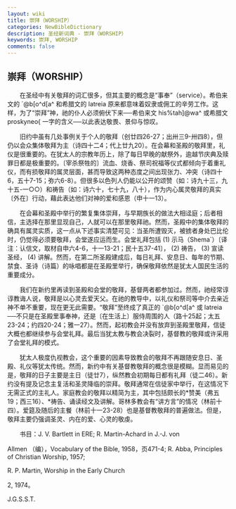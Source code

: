 ```yaml
---
layout: wiki
title: 崇拜（WORSHIP）
categories: NewBibleDictionary
description: 圣经新词典 - 崇拜（WORSHIP）
keywords: 崇拜, WORSHIP
comments: false
---
```


## 崇拜（WORSHIP）

　　在圣经中有关敬拜的词汇很多，但其主要的概念是“事奉”（service）。希伯来文的 `@b[o^d[a^ 和希腊文的 latreia 原来都意味着奴隶或佣工的辛劳工作。这样，为了“崇拜”神，祂的仆人必须俯伏下来──希伯来文 his%tah]@wa^ 或希腊文 proskyneo{ 一字的含义──以此表达敬畏、景仰与惊叹。

　　旧约中虽有几处事例关于个人的敬拜（创廿四26-27；出卅三9-卅四8），但仍以会众集体敬拜为主（诗四十二4；代上廿九20）。在会幕和圣殿的敬拜里，礼仪是很重要的。在犹太人的宗教年历上，除了每日早晚的献祭外，逾越节庆典及赎罪日都是极重要的。〔宰杀祭牲的〕流血、烧香、祭司祝福等仪式都倾向于着重礼仪，而有损敬拜的属灵层面，甚而导致这两种态度之间出现张力、冲突（诗四十6，五十7-15；弥六6-8）。但很多以色列人仍能以公开的颂赞（如：诗九十三，九十五-一○○）和祷告（如：诗六十，七十九，八十），作为内心属灵敬拜的真实〔外在〕行动，藉此表达他们对神的爱和感恩（申十一13）。

　　在会幕和圣殿中举行的繁复集体崇拜，与早期族长的做法大相迳庭；后者相信，主选择在那里显现自己，人就可以在那里敬拜祂。然而，圣殿中的集体敬拜的确具有属灵实质，这一点从下述事实清楚可见：当圣所遭毁灭，被掳者身处巴比伦时，仍觉得必须要敬拜，会堂遂应运而生。会堂礼拜包括 (1) 示马（Shema`）〔译注：认信文，取材自申六4-6，十一13-21；民十五37-41〕， (2) 祷告， (3) 宣读圣经， (4) 讲解。然而，在第二所圣殿建成后，每日礼拜、安息日、每年的节期、禁食、圣诗（诗篇）的咏唱都是在圣殿里举行，确保敬拜依然是犹太人国民生活的重要成分。

　　我们在新约里再读到圣殿和会堂的敬拜，基督两者都参加过。然而，祂经常谆谆教诲人说，敬拜是以心灵去爱天父。在祂的教导中，以礼仪和祭司等中介去亲近神不单不重要，现在更无此需要。“敬拜”至终成了真正的 `@b[o^d[a^ 或 latreia ──不只是在圣殿里事奉神，还是〔在生活上〕服侍周围的人（路十25起；太五23-24；约四20-24；雅一27）。然而，起初教会并没有放弃到圣殿里敬拜，信徒大概也都继续参与会堂礼拜。最后当犹太教与教会决裂时，基督教的敬拜或许采用了会堂礼拜的模式。

　　犹太人极度仇视教会，这个重要的因素导致教会的敬拜不再跟随安息日、圣殿、礼仪等犹太传统。然而，新约中有关基督教敬拜的概念很是模糊。显而易见的是，敬拜的日子主要是主日（徒廿7），纵然教会初期每日都有礼拜（徒二46）。新约没有提及记念主复活和圣灵降临的崇拜。敬拜通常在信徒家中举行，在这情况下无需正式的主礼人。家庭教会的敬拜以精简为主，其中包括颇长的*赞美（弗五19；西三16）、*祷告、诵读经文及讲解。哥林多教会有“讲方言”的情况（林前十四）。爱筵及随后的主餐（林前十一23-28）也是基督教敬拜的普遍做法。但是，敬拜主要仍强调圣灵、内在的爱、心灵的敬虔。

　　书目：J. V. Bartlett in ERE; R. Martin-Achard in J.-J. von

Allmen （编），Vocabulary of the Bible, 1958，页471-4; R. Abba, Principles of Christian Worship, 1957;

R. P. Martin, Worship in the Early Church

2, 1974。

J.G.S.S.T.








